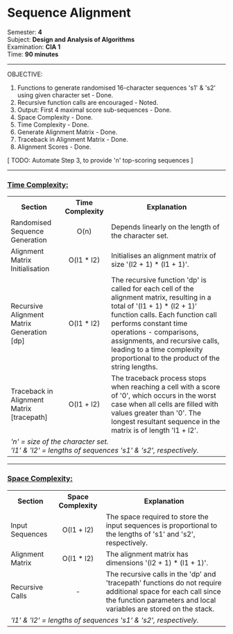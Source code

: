 # Sequence Alignment

Semester: <b>4<br></b>
Subject: <b>Design and Analysis of Algorithms</b><br>
Examination: <b>CIA 1</b><br>
Time: <b>90 minutes</b><br>

<hr>
 
OBJECTIVE:
 1) Functions to generate randomised 16-character sequences 's1' & 's2' using given character set - Done.
 2) Recursive function calls are encouraged - Noted.
 3) Output: First 4 maximal score sub-sequences - Done. 
 4) Space Complexity - Done.
 5) Time Complexity - Done.
 6) Generate Alignment Matrix - Done.
 7) Traceback in Alignment Matrix - Done.
 8) Alignment Scores - Done.
    
[
TODO:
Automate Step 3, to provide 'n' top-scoring sequences
]

<hr>
<h3><u>Time Complexity:</u></h3>
<table>
	<tr>
		<th>Section</th>
		<th>Time Complexity</th>	
		<th>Explanation</th>
  	</tr>
  	<tr>
    	<td>Randomised Sequence Generation</td>
    	<td align="center">O(n)</td>
    	<td>Depends linearly on the length of the character set. </td>
  	</tr>
  	<tr>
    	<td>Alignment Matrix Initialisation</td>
    	<td align="center">O(l1 * l2)</td>
    	<td>Initialises an alignment matrix of size '(l2 + 1) * (l1 + 1)'.</td>
  	</tr>
  	<tr>
    	<td>Recursive Alignment Matrix Generation <br>[dp]</td>
    	<td align="center">O(l1 * l2)</td>
    	<td>The recursive function 'dp' is called for each cell of the alignment matrix, resulting in a total of '(l1 + 1) * (l2 + 1)' function calls. Each function call performs constant time operations - comparisons, assignments, and recursive calls, leading to a time complexity proportional to the product of the string lengths.</td>
	</tr>
  	<tr>
    	<td>Traceback in Alignment Matrix <br>[tracepath]</td>
    	<td align="center">O(l1 + l2)</td>
    	<td>The traceback process stops when reaching a cell with a score of '0', which occurs in the worst case when all cells are filled with values greater than '0'. The longest resultant sequence in the matrix is of length 'l1 + l2'.</td>
  	</tr>
 	<tr>
  		<td colspan="3"><i>'n' = size of the character set.<br>'l1' & 'l2' = lengths of sequences 's1' & 's2', respectively.</i></td>
 	</tr>
</table>

<hr>

<h3><u>Space Complexity:</u></h3>
<table>
	<tr>
		<th>Section</th>
		<th>Space Complexity</th>	
		<th>Explanation</th>
  	</tr>
	<tr>
    	<td>Input Sequences</td>
    	<td align="center">O(l1 + l2)</td>
    	<td>The space required to store the input sequences is proportional to the lengths of 's1' and 's2', respectively.</td>
  	</tr>
  	<tr>
    	<td>Alignment Matrix</td>
    	<td align="center">O(l1 * l2)</td>
    	<td>The alignment matrix has dimensions '(l2 + 1) * (l1 + 1)'.</td>
  	</tr>
   <tr>
    	<td>Recursive Calls</td>
    	<td align="center">-</td>
    	<td>The recursive calls in the 'dp' and 'tracepath' functions do not require additional space for each call since the function parameters and local variables are stored on the stack. </td>
  	</tr>
  	<tr>
  		<td colspan="3"><i>'l1' & 'l2' = lengths of sequences 's1' & 's2', respectively.</i></td>
 	</tr>
</table>


